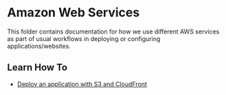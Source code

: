 # Amazon Web Services
This folder contains documentation for how we use different AWS services as part of usual workflows in deploying or configuring applications/websites.

## Learn How To
- [Deploy an application with S3 and CloudFront](https://github.com/MozillaFoundation/mofo-devops/blob/master/docs/aws/deploy-s3.md)
